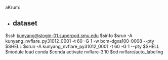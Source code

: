 aKrum: 
- dataset
  - 


$ssh kunyang@slogin-01.superpod.smu.edu
$sinfo 
$srun -A kunyang_nvflare_py31012_0001 -t 60 -G 1 -w bcm-dgxa100-0008 --pty $SHELL
$srun -A kunyang_nvflare_py31012_0001 -t 60 -G 1 --pty $SHELL
$module load conda
$conda activate nvflare-3.10
$cd nvflare/auto_labeling



